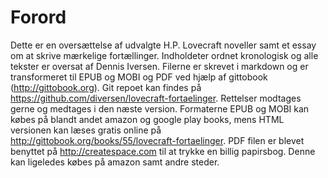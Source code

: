 # Forord

Dette er en oversættelse af udvalgte H.P. Lovecraft noveller samt et essay om at skrive mærkelige fortællinger. Indholdeter ordnet kronologisk og alle tekster er oversat af Dennis Iversen. Filerne er skrevet i markdown og er transformeret til EPUB og MOBI og PDF ved hjælp af gittobook (<http://gittobook.org>). Git repoet kan findes på <https://github.com/diversen/lovecraft-fortaelinger>. Rettelser modtages gerne og medtages i den næste version. Formaterne EPUB og MOBI kan købes på blandt andet amazon og google play books, mens HTML versionen kan læses gratis online på <http://gittobook.org/books/55/lovecraft-fortaelinger>. PDF filen er blevet benyttet på <http://createspace.com> til at trykke en billig papirsbog. Denne kan ligeledes købes på amazon samt andre steder.
